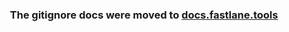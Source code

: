 <h3 align="center">
	The gitignore docs were moved to <a href='https://docs.fastlane.tools/best-practices/source-control/'>docs.fastlane.tools</a>
</h3>

